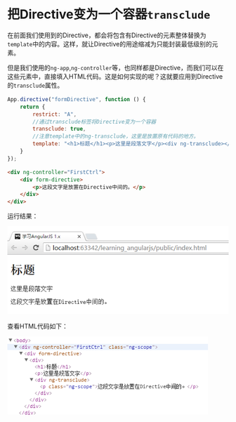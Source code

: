 # 把Directive变为一个容器`transclude`

在前面我们使用到的Directive，都会将包含有Directive的元素整体替换为`template`中的内容。这样，就让Directive的用途缩减为只能封装最低级别的元素。

但是我们使用的`ng-app`,`ng-controller`等，也同样都是Directive，而我们可以在这些元素中，直接填入HTML代码。这是如何实现的呢？这就要应用到Directive的`transclude`属性。

```javascript
App.directive("formDirective", function () {
    return {
        restrict: "A",        
        //通过transclude标签将Directive变为一个容器
        transclude: true,
        //注意template中的ng-transclude，这里是放置原有代码的地方。
        template: "<h1>标题</h1><p>这里是段落文字</p><div ng-transclude></div>"
    }
});
```

```html
<div ng-controller="FirstCtrl">
    <div form-directive>
        <p>这段文字是放置在Directive中间的。</p>
    </div>
</div>
```

运行结果：

![图5-14 transclude的使用](./pic/0514.png)

查看HTML代码如下：

![图5-15 transclude的效果HTML](./pic/0515.png)

